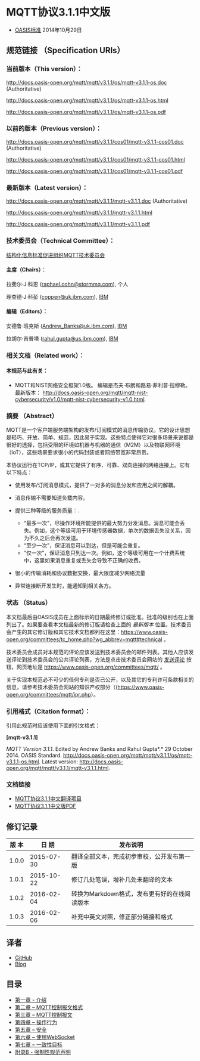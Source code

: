 # MQTT协议3.1.1中文版

* [OASIS标准](https://www.oasis-open.org/committees/mqtt/) 2014年10月29日

## 规范链接 （Specification URIs）

### 当前版本（This version）：

<http://docs.oasis-open.org/mqtt/mqtt/v3.1.1/os/mqtt-v3.1.1-os.doc> (Authoritative)

<http://docs.oasis-open.org/mqtt/mqtt/v3.1.1/os/mqtt-v3.1.1-os.html>

<http://docs.oasis-open.org/mqtt/mqtt/v3.1.1/os/mqtt-v3.1.1-os.pdf>

### 以前的版本（Previous version）：

<http://docs.oasis-open.org/mqtt/mqtt/v3.1.1/cos01/mqtt-v3.1.1-cos01.doc> (Authoritative)

<http://docs.oasis-open.org/mqtt/mqtt/v3.1.1/cos01/mqtt-v3.1.1-cos01.html>

<http://docs.oasis-open.org/mqtt/mqtt/v3.1.1/cos01/mqtt-v3.1.1-cos01.pdf>

### 最新版本（Latest version）：

<http://docs.oasis-open.org/mqtt/mqtt/v3.1.1/mqtt-v3.1.1.doc> (Authoritative)

<http://docs.oasis-open.org/mqtt/mqtt/v3.1.1/mqtt-v3.1.1.html>

<http://docs.oasis-open.org/mqtt/mqtt/v3.1.1/mqtt-v3.1.1.pdf>

### 技术委员会（Technical Committee）：

[结构化信息标准促进组织MQTT技术委员会](https://www.oasis-open.org/committees/mqtt/)

#### 主席（Chairs）：

拉斐尔·J·科恩 (<raphael.cohn@stormmq.com>), 个人

理查德·J·科彭 (<coppen@uk.ibm.com>), [IBM](http://www.ibm.com/)

#### 编辑（Editors）：

安德鲁·班克斯 (<Andrew_Banks@uk.ibm.com>), [IBM](http://www.ibm.com/)

拉胡尔·吉普塔 (<rahul.gupta@us.ibm.com>), [IBM](http://www.ibm.com/)

### 相关文档（Related work）：

#### 本规范与此有关：

-   MQTT和NIST网络安全框架1.0版。 编辑是杰夫·布朗和路易·菲利普·拉穆勒。最新版本： <http://docs.oasis-open.org/mqtt/mqtt-nist-cybersecurity/v1.0/mqtt-nist-cybersecurity-v1.0.html>.

### 摘要 （Abstract）

MQTT是一个客户端服务端架构的发布/订阅模式的消息传输协议。它的设计思想是轻巧、开放、简单、规范，因此易于实现。这些特点使得它对很多场景来说都是很好的选择，包括受限的环境如机器与机器的通信（M2M）以及物联网环境（IoT），这些场景要求很小的代码封装或者网络带宽非常昂贵。

本协议运行在TCP/IP，或其它提供了有序、可靠、双向连接的网络连接上。它有以下特点：

- 使用发布/订阅消息模式，提供了一对多的消息分发和应用之间的解耦。
- 消息传输不需要知道负载内容。
- 提供三种等级的服务质量：.

	- “最多一次”，尽操作环境所能提供的最大努力分发消息。消息可能会丢失。例如，这个等级可用于环境传感器数据，单次的数据丢失没关系，因为不久之后会再次发送。
	- “至少一次”，保证消息可以到达，但是可能会重复。
	- “仅一次”，保证消息只到达一次。例如，这个等级可用在一个计费系统中，这里如果消息重复或丢失会导致不正确的收费。
- 很小的传输消耗和协议数据交换，最大限度减少网络流量
- 异常连接断开发生时，能通知到相关各方。

### 状态 （Status）

本文档最后由OASIS成员在上面标示的日期最终修订或批准。批准的级别也在上面列出了。如果要查看本文档最新的修订版请检查上面的 *最新版本* 位置。技术委员会产生的其它修订版和其它技术文档都列在这里：<https://www.oasis-open.org/committees/tc_home.php?wg_abbrev=mqtt#technical> 。

技术委员会成员对本规范的评论应该发送到技术委员会的邮件列表。其他人应该发送评论到技术委员会的公共评论列表，方法是点击技术委员会网站的 [发送评论](https://www.oasis-open.org/committees/comments/index.php?wg_abbrev=mqtt) 按钮，网页地址是 <https://www.oasis-open.org/committees/mqtt/> 。

关于实现本规范必不可少的任何专利是否已公开，以及其它的专利许可条款相关的信息，请参考技术委员会网站的知识产权部分（(<https://www.oasis-open.org/committees/mqtt/ipr.php>）。

### 引用格式（Citation format）：

引用此规范时应该使用下面的引文格式：

**\[mqtt-v3.1.1\]**

*MQTT Version 3.1.1*. Edited by Andrew Banks and Rahul Gupta*.* 29 October 2014. OASIS Standard. <http://docs.oasis-open.org/mqtt/mqtt/v3.1.1/os/mqtt-v3.1.1-os.html>. Latest version: <http://docs.oasis-open.org/mqtt/mqtt/v3.1.1/mqtt-v3.1.1.html>.

### 文档链接

- [MQTT协议3.1.1中文翻译项目](https://github.com/mcxiaoke/mqtt)
- [MQTT协议3.1.1中文版PDF](https://github.com/mcxiaoke/mqtt/blob/master/protocol/MQTT-3.1.1-CN.pdf)

## 修订记录

| **版 本** | **日 期**  | **发布说明**                               |
|-----------|------------|------------------------------------------|
| 1.0.0     | 2015-07-30 | 翻译全部文本，完成初步审校，公开发布第一版 |
| 1.0.1     | 2015-10-22 | 修订几处笔误，增补几处未翻译的文本         |
| 1.0.2     | 2016-02-04 | 转换为Markdown格式，发布更有好的在线阅读版本 |
| 1.0.3     | 2016-02-06 | 补充中英文对照，修正部分链接和格式 |

## 译者

- [GitHub](https://github.com/shirdonl)
- [Blog](http://www.shirdon.com/)

## 目录

- [第一章 - 介绍](01-Introduction.md)
- [第二章 – MQTT控制报文格式](02-ControlPacketFormat.md)
- [第三章 – MQTT控制报文](03-ControlPackets.md)
- [第四章 – 操作行为](04-OperationalBehavior.md)
- [第五章 – 安全](05-Security.md)
- [第六章 – 使用WebSocket](06-WebSocket.md)
- [第七章 – 一致性目标](07-Conformance.md)
- [附录B - 强制性规范声明](08-AppendixB.md)



